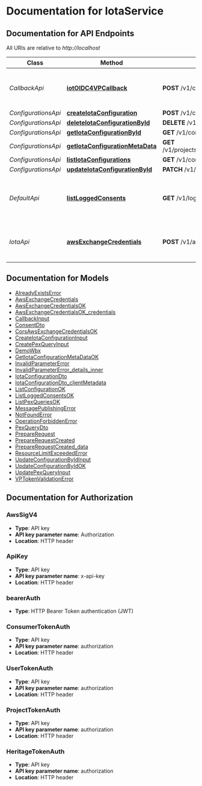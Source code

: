 # Documentation for IotaService

<a name="documentation-for-api-endpoints"></a>

## Documentation for API Endpoints

All URIs are relative to _http://localhost_

| Class               | Method                                                                                     | HTTP request                                                               | Description                                       |
| ------------------- | ------------------------------------------------------------------------------------------ | -------------------------------------------------------------------------- | ------------------------------------------------- |
| _CallbackApi_       | [**iotOIDC4VPCallback**](Apis/CallbackApi.md#iotoidc4vpcallback)                           | **POST** /v1/callback                                                      | Processes the callback for OIDC4VP flows          |
| _ConfigurationsApi_ | [**createIotaConfiguration**](Apis/ConfigurationsApi.md#createiotaconfiguration)           | **POST** /v1/configurations                                                |                                                   |
| _ConfigurationsApi_ | [**deleteIotaConfigurationById**](Apis/ConfigurationsApi.md#deleteiotaconfigurationbyid)   | **DELETE** /v1/configurations/{configurationId}                            |                                                   |
| _ConfigurationsApi_ | [**getIotaConfigurationById**](Apis/ConfigurationsApi.md#getiotaconfigurationbyid)         | **GET** /v1/configurations/{configurationId}                               |                                                   |
| _ConfigurationsApi_ | [**getIotaConfigurationMetaData**](Apis/ConfigurationsApi.md#getiotaconfigurationmetadata) | **GET** /v1/projects/{projectId}/configurations/{configurationId}/metadata |                                                   |
| _ConfigurationsApi_ | [**listIotaConfigurations**](Apis/ConfigurationsApi.md#listiotaconfigurations)             | **GET** /v1/configurations                                                 |                                                   |
| _ConfigurationsApi_ | [**updateIotaConfigurationById**](Apis/ConfigurationsApi.md#updateiotaconfigurationbyid)   | **PATCH** /v1/configurations/{configurationId}                             |                                                   |
| _DefaultApi_        | [**listLoggedConsents**](Apis/DefaultApi.md#listloggedconsents)                            | **GET** /v1/logged-consents                                                | returns a list of logged consents for the project |
| _IotaApi_           | [**awsExchangeCredentials**](Apis/IotaApi.md#awsexchangecredentials)                       | **POST** /v1/aws-exchange-credentials                                      | It exchanges limited token into cognito           |

<a name="documentation-for-models"></a>

## Documentation for Models

- [AlreadyExistsError](./Models/AlreadyExistsError.md)
- [AwsExchangeCredentials](./Models/AwsExchangeCredentials.md)
- [AwsExchangeCredentialsOK](./Models/AwsExchangeCredentialsOK.md)
- [AwsExchangeCredentialsOK_credentials](./Models/AwsExchangeCredentialsOK_credentials.md)
- [CallbackInput](./Models/CallbackInput.md)
- [ConsentDto](./Models/ConsentDto.md)
- [CorsAwsExchangeCredentialsOK](./Models/CorsAwsExchangeCredentialsOK.md)
- [CreateIotaConfigurationInput](./Models/CreateIotaConfigurationInput.md)
- [CreatePexQueryInput](./Models/CreatePexQueryInput.md)
- [DemoWbx](./Models/DemoWbx.md)
- [GetIotaConfigurationMetaDataOK](./Models/GetIotaConfigurationMetaDataOK.md)
- [InvalidParameterError](./Models/InvalidParameterError.md)
- [InvalidParameterError_details_inner](./Models/InvalidParameterError_details_inner.md)
- [IotaConfigurationDto](./Models/IotaConfigurationDto.md)
- [IotaConfigurationDto_clientMetadata](./Models/IotaConfigurationDto_clientMetadata.md)
- [ListConfigurationOK](./Models/ListConfigurationOK.md)
- [ListLoggedConsentsOK](./Models/ListLoggedConsentsOK.md)
- [ListPexQueriesOK](./Models/ListPexQueriesOK.md)
- [MessagePublishingError](./Models/MessagePublishingError.md)
- [NotFoundError](./Models/NotFoundError.md)
- [OperationForbiddenError](./Models/OperationForbiddenError.md)
- [PexQueryDto](./Models/PexQueryDto.md)
- [PrepareRequest](./Models/PrepareRequest.md)
- [PrepareRequestCreated](./Models/PrepareRequestCreated.md)
- [PrepareRequestCreated_data](./Models/PrepareRequestCreated_data.md)
- [ResourceLimitExceededError](./Models/ResourceLimitExceededError.md)
- [UpdateConfigurationByIdInput](./Models/UpdateConfigurationByIdInput.md)
- [UpdateConfigurationByIdOK](./Models/UpdateConfigurationByIdOK.md)
- [UpdatePexQueryInput](./Models/UpdatePexQueryInput.md)
- [VPTokenValidationError](./Models/VPTokenValidationError.md)

<a name="documentation-for-authorization"></a>

## Documentation for Authorization

<a name="AwsSigV4"></a>

### AwsSigV4

- **Type**: API key
- **API key parameter name**: Authorization
- **Location**: HTTP header

<a name="ApiKey"></a>

### ApiKey

- **Type**: API key
- **API key parameter name**: x-api-key
- **Location**: HTTP header

<a name="bearerAuth"></a>

### bearerAuth

- **Type**: HTTP Bearer Token authentication (JWT)

<a name="ConsumerTokenAuth"></a>

### ConsumerTokenAuth

- **Type**: API key
- **API key parameter name**: authorization
- **Location**: HTTP header

<a name="UserTokenAuth"></a>

### UserTokenAuth

- **Type**: API key
- **API key parameter name**: authorization
- **Location**: HTTP header

<a name="ProjectTokenAuth"></a>

### ProjectTokenAuth

- **Type**: API key
- **API key parameter name**: authorization
- **Location**: HTTP header

<a name="HeritageTokenAuth"></a>

### HeritageTokenAuth

- **Type**: API key
- **API key parameter name**: authorization
- **Location**: HTTP header
